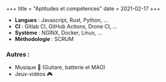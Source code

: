 +++
title = "Aptitudes et compétences"
date = 2021-02-17
+++

- **Langues** : Javascript, Rust, Python, ...
- **CI** : Gitlab CI, GitHub Actions, Drone CI, ...
- **Système** : NGINX, Docker, Linux, ...
- **Méthodologie** : SCRUM

### Autres :

- Musique 🎵 (Guitare, batterie et MAO)
- Jeux-vidéos 🎮